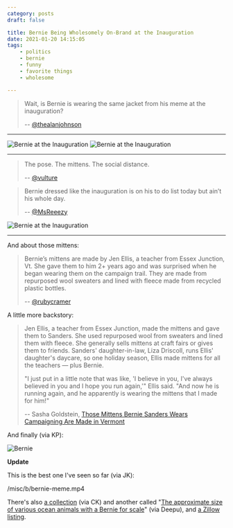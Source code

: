 ```yaml
---
category: posts
draft: false

title: Bernie Being Wholesomely On-Brand at the Inauguration
date: 2021-01-20 14:15:05
tags:
    - politics
    - bernie
    - funny
    - favorite things
    - wholesome

---
```


> Wait, is Bernie is wearing the same jacket from his meme at the inauguration?
>
> -- [@thealanjohnson](https://twitter.com/thealanjohnson/status/1351917785895452673?s=10)

---

![Bernie at the Inauguration](/misc/b/bernie-inaug-4.png)
![Bernie at the Inauguration](/misc/b/bernie-inaug-1.jpeg)

---

> The pose. The mittens. The social distance.
>
> -- [@vulture](https://twitter.com/vulture/status/1351924706501419009)

> Bernie dressed like the inauguration is on his to do list today but ain’t his whole day.
>
> -- [@MsReeezy](https://twitter.com/MsReeezy/status/1351922521684254725/photo/1)

![Bernie at the Inauguration](/misc/b/bernie-inaug-3.jpeg)

---

And about those mittens:

> Bernie’s mittens are made by Jen Ellis, a teacher from Essex Junction, Vt. She gave them to him 2+ years ago and was surprised when he began wearing them on the campaign trail. They are made from repurposed wool sweaters and lined with fleece made from recycled plastic bottles.
>
> -- [@rubycramer](https://twitter.com/rubycramer/status/1351915535647330306)

A little more backstory:

> Jen Ellis, a teacher from Essex Junction, made the mittens and gave them to Sanders. She used repurposed wool from sweaters and lined them with fleece. She generally sells mittens at craft fairs or gives them to friends. Sanders' daughter-in-law, Liza Driscoll, runs Ellis' daughter's daycare, so one holiday season, Ellis made mittens for all the teachers — plus Bernie.
>
> "I just put in a little note that was like, 'I believe in you, I've always believed in you and I hope you run again,'" Ellis said. "And now he is running again, and he apparently is wearing the mittens that I made for him!"
>
> -- Sasha Goldstein, [Those Mittens Bernie Sanders Wears Campaigning Are Made in Vermont](https://www.sevendaysvt.com/vermont/those-mittens-bernie-sanders-wears-campaigning-are-made-in-vermont/Content?oid=29469937)

And finally (via KP):

![Bernie](/misc/b/bernie.jpeg)

**Update**

This is the best one I've seen so far (via JK):

/misc/b/bernie-meme.mp4

There's also [a collection](https://twitter.com/talespin22/status/1352101063759949826?s=10) (via CK) and another called "[The approximate size of various ocean animals with a Bernie for scale](https://twitter.com/RebeccaRHelm/status/1352454555959783430)" (via Deepu), and [a Zillow listing](/misc/b/bernie-z1.png).
